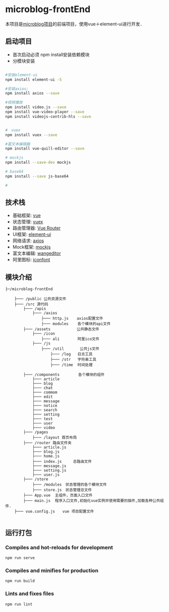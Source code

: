 # microblog-frontEnd

本项目是[microblog项目](https://github.com/lgjlife/micro-blog)的前端项目，使用vue＋element-ui进行开发．

## 启动项目

* 首次启动必须 npm install安装依赖模块
* 分模块安装
```bash

#安装element-ui
npm install element-ui -S

#安装axios;
npm install axios --save

#视频播放
npm install video.js --save
npm install vue-video-player --save
npm install videojs-contrib-hls --save


#　vuex
npm install vuex --save

#富文本编辑器
npm install vue-quill-editor --save

# mockjs
npm install --save-dev mockjs

# base64
npm install --save js-base64

# 

```

## 技术栈
* 基础框架: [vue](https://cn.vuejs.org/index.html)
* 状态管理: [vuex](https://vuex.vuejs.org/zh/)
* 路由管理器: [Vue Router](https://router.vuejs.org/zh/)
* UI框架: [element-ui](https://element.eleme.cn/#/zh-CN/component/installation)
* 网络请求: [axios](http://www.axios-js.com/)
* Mock框架: [mockjs](https://github.com/nuysoft/Mock/wiki)
* 富文本编辑: [wangeditor](http://www.wangeditor.com/)
* 阿里图标: [iconfont](https://www.iconfont.cn/)

## 模块介绍

```
├─/microblog-frontEnd

    ├─── /public 公共资源文件
    ├─── /src 源代码　
        ├─── /apis
            ├─── /axios  
                ├─── http.js  　axios配置文件
                ├─── modules    各个模块的api文件
        ├─── /assets　　　　　　　公共静态文件
            ├─── /icon
                ├─── ali        阿里ico文件
            ├─── /js
                ├─── /util       公共js文件　
                    ├─── /log   日志工具
                    ├─── /str   字符串工具
                    ├─── /time  时间处理
                    
        ├─── /components　　　　　各个模块的组件
            ├─── article
            ├─── blog
            ├─── chat
            ├─── commom
            ├─── edit
            ├─── message
            ├─── notice
            ├─── search
            ├─── setting
            ├─── test
            ├─── user
            ├─── video
        ├─── /pages
            ├─── /layout 首页布局
        ├─── /router 路由文件夹
            ├─── article.js
            ├─── blog.js
            ├─── home.js
            ├─── index.js　　　总路由文件
            ├─── message.js
            ├─── setting.js
            ├─── user.js
        ├─── /store
            ├─── /modules　状态管理的各个模块文件
            ├─── store.js　状态管理总文件            
        ├─── App.vue  主组件，页面入口文件
        ├─── main.js  程序入口文件,初始化vue实例并使用需要的插件,加载各种公共组件.
    ├─── vue.config.js　　vue 项目配置文件
    
```

## 运行打包

### Compiles and hot-reloads for development
```
npm run serve
```

### Compiles and minifies for production
```
npm run build
```

### Lints and fixes files
```
npm run lint
```


